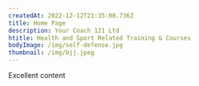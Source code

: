 ```yaml
---
createdAt: 2022-12-12T21:35:00.736Z
title: Home Page
description: Your Coach 121 Ltd
htitle: Health and Sport Related Training & Courses
bodyImage: /img/self-defense.jpg
thumbnail: /img/bjj.jpeg
---
```

Excellent content